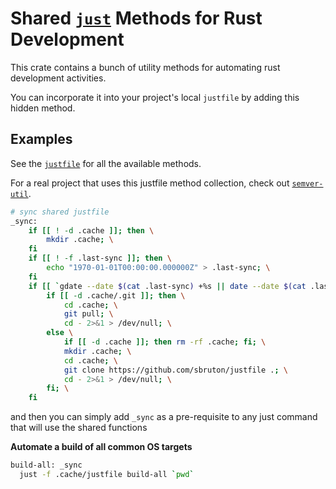 # Shared [`just`] Methods for Rust Development

This crate contains a bunch of utility methods for automating rust development activities.

You can incorporate it into your project's local `justfile` by adding this hidden method.

## Examples

See the [`justfile`] for all the available methods.

For a real project that uses this justfile method collection, check out [`semver-util`].

```sh
# sync shared justfile
_sync:
    if [[ ! -d .cache ]]; then \
        mkdir .cache; \
    fi
    if [[ ! -f .last-sync ]]; then \
        echo "1970-01-01T00:00:00.000000Z" > .last-sync; \
    fi
    if [[ `gdate --date $(cat .last-sync) +%s || date --date $(cat .last-sync) +%s` -lt `echo $(date +%s) - 86400 | bc` ]]; then \
        if [[ -d .cache/.git ]]; then \
            cd .cache; \
            git pull; \
            cd - 2>&1 > /dev/null; \
        else \
            if [[ -d .cache ]]; then rm -rf .cache; fi; \
            mkdir .cache; \
            cd .cache; \
            git clone https://github.com/sbruton/justfile .; \
            cd - 2>&1 > /dev/null; \
        fi; \
    fi
```

and then you can simply add `_sync` as a pre-requisite to any just command that will use the shared functions

**Automate a build of all common OS targets**

```sh
build-all: _sync
  just -f .cache/justfile build-all `pwd`
```

[`just`]: https://github.com/casey/just
[`justfile`]: justfile
[`semver-util`]: https://github.com/sbruton/semver-util
